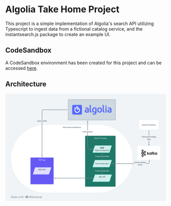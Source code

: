 # Algolia Take Home Project

This project is a simple implementation of Algolia's search API utilizing Typescript to ingest data from a fictional catalog service, and the instantsearch.js package to create an example UI.

## CodeSandbox
A CodeSandbox environment has been created for this project and can be accessed [here](https://codesandbox.io/p/github/prestonchoate/algolia-take-home/main?file=%1Fsrc%2Findex.ts).

## Architecture
![Architecture](./Docs/Architecture.png)
